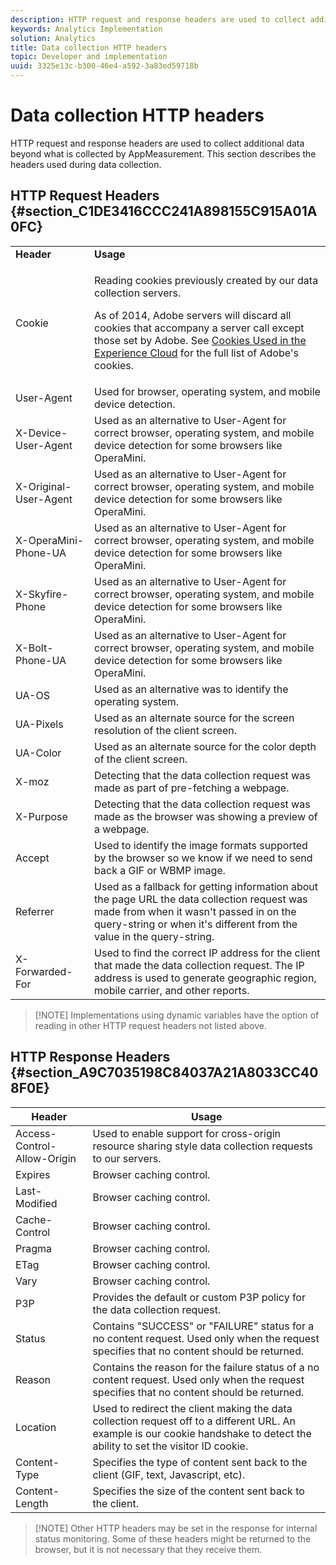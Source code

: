 ```yaml
---
description: HTTP request and response headers are used to collect additional data beyond what is collected by AppMeasurement. This section describes the headers used during data collection.
keywords: Analytics Implementation
solution: Analytics
title: Data collection HTTP headers
topic: Developer and implementation
uuid: 3325e13c-b300-46e4-a592-3a83ed59718b
---
```


# Data collection HTTP headers

HTTP request and response headers are used to collect additional data beyond what is collected by AppMeasurement. This section describes the headers used during data collection.

## HTTP Request Headers {#section_C1DE3416CCC241A898155C915A01A0FC}

<table id="table_84D1F4B54ABE4423A2EBE840C49D3876"> 
 <tbody> 
  <tr> 
   <td> <b>Header</b> </td> 
   <td> <b>Usage</b> </td> 
  </tr> 
  <tr> 
   <td> Cookie </td> 
   <td> <p>Reading cookies previously created by our data collection servers. </p> <p> As of 2014, Adobe servers will discard all cookies that accompany a server call except those set by Adobe. See <a href="https://marketing.adobe.com/resources/help/en_US/whitepapers/cookies/"> Cookies Used in the Experience Cloud</a> for the full list of Adobe's cookies. </p> </td> 
  </tr> 
  <tr> 
   <td> User-Agent </td> 
   <td> Used for browser, operating system, and mobile device detection. </td> 
  </tr> 
  <tr> 
   <td> X-Device-User-Agent </td> 
   <td> Used as an alternative to User-Agent for correct browser, operating system, and mobile device detection for some browsers like OperaMini. </td> 
  </tr> 
  <tr> 
   <td> X-Original-User-Agent </td> 
   <td> Used as an alternative to User-Agent for correct browser, operating system, and mobile device detection for some browsers like OperaMini. </td> 
  </tr> 
  <tr> 
   <td> X-OperaMini-Phone-UA </td> 
   <td> Used as an alternative to User-Agent for correct browser, operating system, and mobile device detection for some browsers like OperaMini. </td> 
  </tr> 
  <tr> 
   <td> X-Skyfire-Phone </td> 
   <td> Used as an alternative to User-Agent for correct browser, operating system, and mobile device detection for some browsers like OperaMini. </td> 
  </tr> 
  <tr> 
   <td> X-Bolt-Phone-UA </td> 
   <td> Used as an alternative to User-Agent for correct browser, operating system, and mobile device detection for some browsers like OperaMini. </td> 
  </tr> 
  <tr> 
   <td> UA-OS </td> 
   <td> Used as an alternative was to identify the operating system. </td> 
  </tr> 
  <tr> 
   <td> UA-Pixels </td> 
   <td> Used as an alternate source for the screen resolution of the client screen. </td> 
  </tr> 
  <tr> 
   <td> UA-Color </td> 
   <td> Used as an alternate source for the color depth of the client screen. </td> 
  </tr> 
  <tr> 
   <td> X-moz </td> 
   <td> Detecting that the data collection request was made as part of pre-fetching a webpage. </td> 
  </tr> 
  <tr> 
   <td> X-Purpose </td> 
   <td> Detecting that the data collection request was made as the browser was showing a preview of a webpage. </td> 
  </tr> 
  <tr> 
   <td> Accept </td> 
   <td> Used to identify the image formats supported by the browser so we know if we need to send back a GIF or WBMP image. </td> 
  </tr> 
  <tr> 
   <td> Referrer </td> 
   <td> Used as a fallback for getting information about the page URL the data collection request was made from when it wasn't passed in on the query-string or when it's different from the value in the query-string. </td> 
  </tr> 
  <tr> 
   <td> X-Forwarded-For </td> 
   <td> Used to find the correct IP address for the client that made the data collection request. The IP address is used to generate geographic region, mobile carrier, and other reports. </td> 
  </tr> 
 </tbody> 
</table>

> [!NOTE] Implementations using dynamic variables have the option of reading in other HTTP request headers not listed above.

## HTTP Response Headers {#section_A9C7035198C84037A21A8033CC408F0E}

|  **Header** | **Usage** |
|---|---|
|  Access-Control-Allow-Origin  | Used to enable support for cross-origin resource sharing style data collection requests to our servers.  |
|  Expires  | Browser caching control.  |
|  Last-Modified  | Browser caching control.  |
|  Cache-Control  | Browser caching control.  |
|  Pragma  | Browser caching control.  |
|  ETag  | Browser caching control.  |
|  Vary  | Browser caching control.  |
|  P3P  | Provides the default or custom P3P policy for the data collection request.  |
|  Status  | Contains "SUCCESS" or "FAILURE" status for a no content request. Used only when the request specifies that no content should be returned.  |
|  Reason  | Contains the reason for the failure status of a no content request. Used only when the request specifies that no content should be returned.  |
|  Location  | Used to redirect the client making the data collection request off to a different URL. An example is our cookie handshake to detect the ability to set the visitor ID cookie.  |
|  Content-Type  | Specifies the type of content sent back to the client (GIF, text, Javascript, etc).  |
|  Content-Length  | Specifies the size of the content sent back to the client.  |

> [!NOTE] Other HTTP headers may be set in the response for internal status monitoring. Some of these headers might be returned to the browser, but it is not necessary that they receive them.
